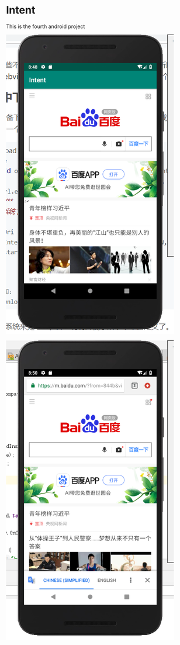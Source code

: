 # Intent

This is the fourth android project

![image](https://github.com/lljjy/Intent/blob/master/pictures/01.png)


![image](https://github.com/lljjy/Intent/blob/master/pictures/02.png)
